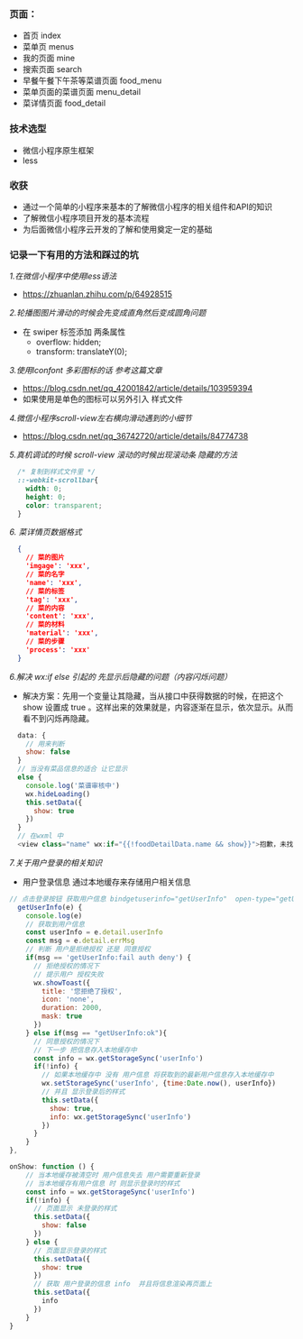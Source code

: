 ### 页面：

+ 首页        index
+ 菜单页      menus
+ 我的页面   mine
+ 搜索页面   search
+ 早餐午餐下午茶等菜谱页面  food_menu 
+ 菜单页面的菜谱页面 menu_detail 
+ 菜详情页面   food_detail

### 技术选型

+ 微信小程序原生框架
+ less

### 收获
  + 通过一个简单的小程序来基本的了解微信小程序的相关组件和API的知识
  + 了解微信小程序项目开发的基本流程
  + 为后面微信小程序云开发的了解和使用奠定一定的基础


### 记录一下有用的方法和踩过的坑
*1.在微信小程序中使用less语法*
+ https://zhuanlan.zhihu.com/p/64928515

*2.轮播图图片滑动的时候会先变成直角然后变成圆角问题*
+ 在 swiper 标签添加 两条属性
  + overflow: hidden;
  + transform: translateY(0);

*3.使用Iconfont 多彩图标的话 参考这篇文章*
+ https://blog.csdn.net/qq_42001842/article/details/103959394
+ 如果使用是单色的图标可以另外引入 样式文件

*4.微信小程序scroll-view左右横向滑动遇到的小细节*
+ https://blog.csdn.net/qq_36742720/article/details/84774738

*5.真机调试的时候 scroll-view 滚动的时候出现滚动条 隐藏的方法*
```css
  /* 复制到样式文件里 */
  ::-webkit-scrollbar{
    width: 0;
    height: 0;
    color: transparent;
  }
```

*6. 菜详情页数据格式*
```json
  {
    // 菜的图片
    'imgage': 'xxx',
    // 菜的名字
    'name': 'xxx',
    // 菜的标签
    'tag': 'xxx',
    // 菜的内容
    'content': 'xxx',
    // 菜的材料
    'material': 'xxx',
    // 菜的步骤
    'process': 'xxx'  
  }
```

*6.解决 wx:if else 引起的 先显示后隐藏的问题（内容闪烁问题）*
 + 解决方案：先用一个变量让其隐藏，当从接口中获得数据的时候，在把这个 show 设置成 true 。这样出来的效果就是，内容逐渐在显示，依次显示。从而看不到闪烁再隐藏。
```js
  data: {
    // 用来判断
    show: false
  }
  // 当没有菜品信息的适合 让它显示
  else {
    console.log('菜谱审核中')
    wx.hideLoading()
    this.setData({
      show: true
    })
  }
  // 在wxml 中
  <view class="name" wx:if="{{!foodDetailData.name && show}}">抱歉，未找到相关菜品的信息</view>
```

*7.关于用户登录的相关知识*
+ 用户登录信息 通过本地缓存来存储用户相关信息
```js
// 点击登录按钮 获取用户信息 bindgetuserinfo="getUserInfo"  open-type="getUserInfo" 使用
  getUserInfo(e) {
    console.log(e)
    // 获取到用户信息
    const userInfo = e.detail.userInfo
    const msg = e.detail.errMsg
    // 判断 用户是拒绝授权 还是 同意授权
    if(msg == 'getUserInfo:fail auth deny') {
      // 拒绝授权的情况下
      // 提示用户 授权失败
      wx.showToast({
        title: '您拒绝了授权',
        icon: 'none',
        duration: 2000,
        mask: true
      })
    } else if(msg == "getUserInfo:ok"){
      // 同意授权的情况下
      // 下一步 把信息存入本地缓存中
      const info = wx.getStorageSync('userInfo')
      if(!info) {
        // 如果本地缓存中 没有 用户信息 将获取到的最新用户信息存入本地缓存中
        wx.setStorageSync('userInfo', {time:Date.now(), userInfo})
        // 并且 显示登录后的样式
        this.setData({
          show: true,
          info: wx.getStorageSync('userInfo')
        })
      }
    }
},

onShow: function () {
    // 当本地缓存被清空时 用户信息失去 用户需要重新登录
    // 当本地缓存有用户信息 时 则显示登录时的样式
    const info = wx.getStorageSync('userInfo')
    if(!info) {
      // 页面显示 未登录的样式
      this.setData({
        show: false
      })
    } else {
      // 页面显示登录的样式
      this.setData({
        show: true
      })
      // 获取 用户登录的信息 info  并且将信息渲染再页面上
      this.setData({
        info
      })
    }
}
```
  